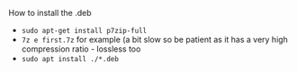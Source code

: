 How to install the .deb 



- ``sudo apt-get install p7zip-full`` 
- ``7z e first.7z`` for example (a bit slow so be patient as it has a very high compression ratio - lossless too
- ``sudo apt install ./*.deb``
